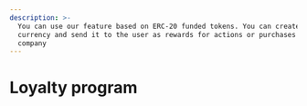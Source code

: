 ```yaml
---
description: >-
  You can use our feature based on ERC-20 funded tokens. You can create your own
  currency and send it to the user as rewards for actions or purchases in your
  company
---
```


# Loyalty program

